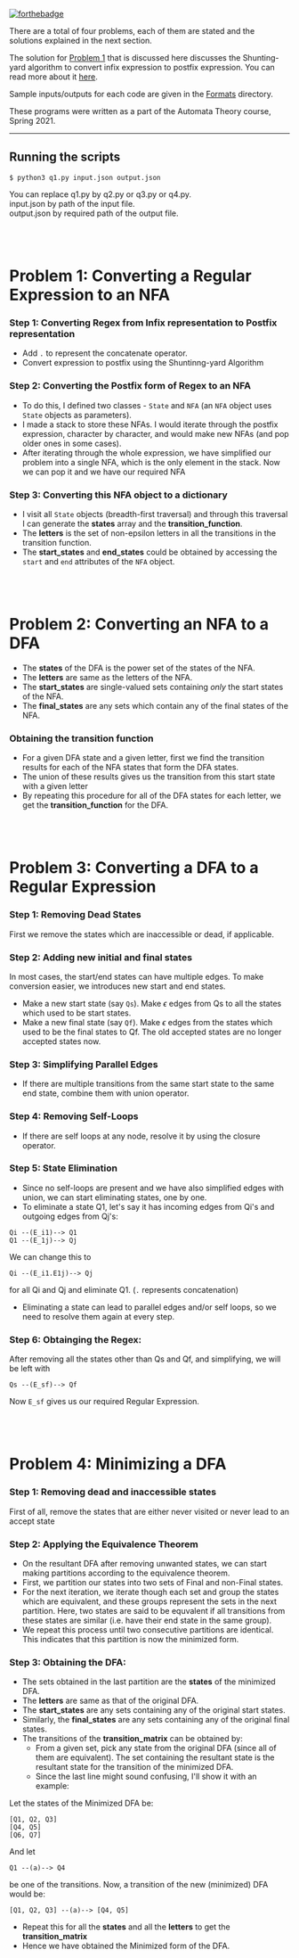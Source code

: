 [![forthebadge](https://forthebadge.com/images/badges/you-didnt-ask-for-this.svg)](https://forthebadge.com)

There are a total of four problems, each of them are stated and the solutions explained in the next section.

The solution for [Problem 1](#problem-1-converting-a-regular-expression-to-an-nfa) that is discussed here discusses the Shunting-yard algorithm to convert infix expression to postfix expression. You can read more about it [here](https://en.wikipedia.org/wiki/Shunting-yard_algorithm).

Sample inputs/outputs for each code are given in the [Formats](https://github.com/codelixir/automata-theory/tree/main/Formats) directory.

These programs were written as a part of the Automata Theory course, Spring 2021.

---

## Running the scripts

```
$ python3 q1.py input.json output.json
```
You can replace q1.py by q2.py or q3.py or q4.py. <br>
input.json by path of the input file. <br>
output.json by required path of the output file. <br>

<br>
<br>

# Problem 1: Converting a Regular Expression to an NFA

### Step 1: Converting Regex from Infix representation to Postfix representation
- Add `.` to represent the concatenate operator.
- Convert expression to postfix using the Shuntinng-yard Algorithm
  
### Step 2: Converting the Postfix form of Regex to an NFA

- To do this, I defined two classes - `State` and `NFA` (an `NFA` object uses `State` objects as parameters). 
- I made a stack to store these NFAs. I would iterate through the postfix expression, character by character, and would make new NFAs (and pop older ones in some cases).
- After iterating through the whole expression, we have simplified our problem into a single NFA, which is the only element in the stack. Now we can pop it and we have our required NFA

### Step 3: Converting this NFA object to a dictionary

- I visit all `State` objects (breadth-first traversal) and through this traversal I can generate the **states** array and the **transition_function**.
- The **letters** is the set of non-epsilon letters in all the transitions in the transition function.
- The **start_states** and **end_states** could be obtained by accessing the `start` and `end` attributes of the `NFA` object.

<br><br>

# Problem 2: Converting an NFA to a DFA

- The **states** of the DFA is the power set of the states of the NFA.
- The **letters** are same as the letters of the NFA.
- The **start_states** are single-valued sets containing _only_ the start states of the NFA.
- The **final_states** are any sets which contain any of the final states of the NFA.
  
### Obtaining the transition function
- For a given DFA state and a given letter, first we find the transition results for each of the NFA states that form the DFA states.
- The union of these results gives us the transition from this start state with a given letter
- By repeating this procedure for all of the DFA states for each letter, we get the **transition_function** for the DFA.

<br><br>

# Problem 3: Converting a DFA to a Regular Expression

### Step 1: Removing Dead States
First we remove the states which are inaccessible or dead, if applicable.

### Step 2: Adding new initial and final states
In most cases, the start/end states can have multiple edges. To make conversion easier, we introduces new start and end states.
- Make a new start state (say `Qs`). Make $\epsilon$ edges from Qs to all the states which used to be start states.
- Make a new final state (say `Qf`). Make $\epsilon$ edges from the states which used to be the final states to Qf. The old accepted states are no longer accepted states now.

### Step 3: Simplifying Parallel Edges
- If there are multiple transitions from the same start state to the same end state, combine them with union operator.

### Step 4: Removing Self-Loops
- If there are self loops at any node, resolve it by using the closure operator.

### Step 5: State Elimination
- Since no self-loops are present and we have also simplified edges with union, we can start eliminating states, one by one.
- To eliminate a state Q1, let's say it has incoming edges from Qi's and outgoing edges from Qj's:
```
Qi --(E_i1)--> Q1
Q1 --(E_1j)--> Qj
```
We can change this to
```
Qi --(E_i1.E1j)--> Qj
```
for all Qi and Qj and eliminate Q1.
(`.` represents concatenation)
- Eliminating a state can lead to parallel edges and/or self loops, so we need to resolve them again at every step.

### Step 6: Obtainging the Regex:

After removing all the states other than Qs and Qf, and simplifying, we will be left with
```
Qs --(E_sf)--> Qf
```
Now `E_sf` gives us our required Regular Expression.

<br><br>

# Problem 4: Minimizing a DFA

### Step 1: Removing dead and inaccessible states
First of all, remove the states that are either never visited or never lead to an accept state

### Step 2: Applying the Equivalence Theorem
- On the resultant DFA after removing unwanted states, we can start making partitions according to the equivalence theorem.
- First, we partition our states into two sets of Final and non-Final states. 
- For the next iteration, we iterate though each set and group the states which are equivalent, and these groups represent the sets in the next partition. Here, two states are said to be equvalent if all transitions from these states are similar (i.e. have their end state in the same group).
- We repeat this process until two consecutive partitions are identical. This indicates that this partition is now the minimized form.

### Step 3: Obtaining the DFA:
- The sets obtained in the last partition are the **states** of the minimized DFA.
- The **letters** are same as that of the original DFA.
- The **start_states** are any sets containing any of the original start states.
- Similarly, the **final_states** are any sets containing any of the original final states.
- The transitions of the **transition_matrix** can be obtained by:
  - From a given set, pick any state from the original DFA (since all of them are equivalent). The set containing the resultant state is the resultant state for the transition of the minimized DFA.
  - Since the last line might sound confusing, I'll show it with an example:

Let the states of the Minimized DFA be:
```
[Q1, Q2, Q3]
[Q4, Q5]
[Q6, Q7]
```
And let 
```
Q1 --(a)--> Q4
```
be one of the transitions. Now, a transition of the new (minimized) DFA would be:
```
[Q1, Q2, Q3] --(a)--> [Q4, Q5]
```
- Repeat this for all the **states** and all the **letters** to get the **transition_matrix**
- Hence we have obtained the Minimized form of the DFA.
